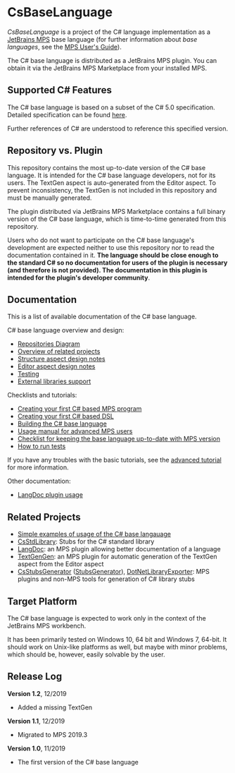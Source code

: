 # CsBaseLanguage

*CsBaseLanguage* is a project of the C# language implementation as a
[JetBrains MPS](https://www.jetbrains.com/mps/)
base language (for further information about *base languages*, see the
[MPS User's Guide](https://www.jetbrains.com/help/mps/mps-user-s-guide.html)).

The C# base language is distributed as a JetBrains MPS plugin. You can obtain it via
the JetBrains MPS Marketplace from your installed MPS.

## Supported C# Features

The C# base language is based on a subset of the C# 5.0 specification. Detailed specification
can be found [here](./doc/cs_specification.md).

Further references of C# are understood to reference this specified version.

## Repository vs. Plugin

This repository contains the most up-to-date version of the C# base language. It is intended for
the C# base language developers, not for its users. The TextGen aspect is auto-generated from the
Editor aspect. To prevent inconsistency, the TextGen is not included in this repository and must
be manually generated.

The plugin distributed via JetBrains MPS Marketplace contains a full binary version of the C#
base language, which is time-to-time generated from this repository.

Users who do not want to participate on the C# base language's development are
expected neither to use this repository nor to read the documentation contained in
it. **The language should be close enough to the standard C# so no documentation for
users of the plugin is necessary (and therefore is not provided). The documentation in
this plugin is intended for the plugin's developer community**.

## Documentation

This is a list of available documentation of the C# base language.

C# base language overview and design:
- [Repositories Diagram]
- [Overview of related projects](./doc/related_projects_overview.md)
- [Structure aspect design notes](./doc/structure_design.md)
- [Editor aspect design notes](./doc/editor_design.md)
- [Testing](./doc/testing.md)
- [External libraries support](./doc/library_stubs.md)

Checklists and tutorials:
- [Creating your first C# based MPS program](./doc/tutorial_program.pdf)
- [Creating your first C# based DSL](./doc/tutorial_dsl.pdf)
- [Building the C# base language](./doc/tutorial_build_csbaselanguage.pdf)
- [Usage manual for advanced MPS users](./doc/usage_advanced_users.md)
- [Checklist for keeping the base language up-to-date with MPS version](./doc/mps_upgrade.md)
- [How to run tests](./doc/testing.md)

If you have any troubles with the basic tutorials, see the
[advanced tutorial](./doc/usage_advanced_users.md) for more information.

Other documentation:
- [LangDoc plugin usage](./doc/langdoc_plugin.md)

## Related Projects

- [Simple examples of usage of the C# base langauage](https://github.com/Zeman-Dalibor/mpscs-examples)
- [CsStdLibrary](https://github.com/wirthma/CsStdLibrary): Stubs for the C# standard library
- [LangDoc](https://github.com/vaclav/LangDoc): an MPS plugin allowing better documentation of a
language
- [TextGenGen](https://github.com/Kripner/textGenGen): an MPS plugin for automatic generation of the
TextGen aspect from the Editor aspect
- [CsStubsGenerator](https://github.com/wirthma/CsStubsGenerator)
([StubsGenerator](https://github.com/wirthma/StubsGenerator)),
[DotNetLibraryExporter](https://github.com/Zeman-Dalibor/DotNetLibraryExporter):
MPS plugins and non-MPS tools for generation of C# library stubs

## Target Platform

The C# base language is expected to work only in the context of the JetBrains MPS workbench.

It has been primarily tested on Windows 10, 64 bit and Windows 7, 64-bit. It should work on Unix-like platforms
as well, but maybe with minor problems, which should be, however, easily solvable by the
user.

## Release Log

**Version 1.2**, 12/2019
- Added a missing TextGen

**Version 1.1**, 12/2019
- Migrated to MPS 2019.3

**Version 1.0**, 11/2019
- The first version of the C# base language






[Repositories Diagram]: https://www.draw.io/?lightbox=1&highlight=0000ff&edit=_blank&layers=1&nav=1&title=Dependency%20Graph#R3Vpdc9o6EP01PMLYliXMY4CUZob0di6dNvRN2MKIGsvXFsT011%2FJlsFfISZAgToZRlrJa%2BvsntWuoAUGq3gU4mDxzBzitQzNiVtg2DIMC1niUwq2qQBqeipwQ%2BqkopxgQn8TJdSUdE0dEhUmcsY8ToOi0Ga%2BT2xekOEwZK%2FFaXPmFZ8aYJdUBBMbe1XpD%2BrwhZLqmrYf%2BEyou1CPtqAaWOFsshJEC%2Byw15wIPLbAIGSMp61VPCCexC7DJb3v0xujuxcLic%2Bb3LAdkafp9nky%2Fr7x7eV0%2Bc%2FSjdtGqmWDvbVacMtAntDXd%2BhGNF3ZXAWRHbVJjFeBJ2yhJogn5eaoNfJtBpx4uLCR6PRfF5STSYBtOfIqvETIFnzliZ4umjgKUsPNaUzEu%2Fbn1PMGzGNhogg4kFiOKeQRD9kvkhuxjBlAaPfwPBQKnQ0JOYlzIgXNiLAV4eFWTFGjXaTMpPwU9VT%2FNWf1zJSLnMF3Qqw8zd3p3htDNJQ9jrANaGKbQTThzpjOQiyf%2BDdaBhlFy0D96pYxK5YZY98dMvvese7BItbg%2BljDCtZiLXxEfPF%2F73Bb2s3BbYAqqI7YEVXXZ75EN2Rr35G4DTXRYyFfMJf52BszFiiEl4TzrdrP8ZqzIv4kpvwl155KVR2oesNYaU4626zjiwW%2B5Du5u2R3f1vSy%2B5LTZjt3kaNsTGx5nadsZFtkdn8kLEjtg5tcgBQpJIWHLqEvx%2FtJdgHXSckHuZ0U0xPTnGDf%2Fuj6PPP%2BMfLN%2Fb0fWl0n76Zk5q8QNCNhJiTintIOpbI5VHXF21bgEUEkn3JCCpyqgc1sKKO4yV%2BRCL6G88SVdJUAaM%2BT9YC%2By04lMCDvodnxOtj%2B5ebuF3OPPPkkgZlPle%2Bphuqn5uniQuAbJ569ZoE6iAjKrTeJZ1qAYW8ro7uWsc0C3xvKz2NbapUf5Uw7fW29V5Bba%2BogM3nkXC9skvs3u%2FjwQJVvESmI%2BtZpJxF4H%2FnEdo04K0lH7vI82ci9D4qT3Mj70XofVCeFmJy0wj98XjbbRhv0bXi7aG3zjHp7%2BYRMK%2FOoyxo3mCmc04%2BWA35oFs3RQirQogh418IV6XuYxwIW5AL8kIkFoZdmxQ6aIbgmXhRrm21GlqYdbQwL0YLrYJ8FWTfeZBnazLH83AUUfutvQMZR%2BweovOVhFSsQ2aNiez4TP2c3IFNudOQOjmrwhqjZrIT08HKUVY5hKbrVnflTwxLiiy95J3dkqIUmIqiD6SXtUVIxqY3DsByHon%2BW8tj1CS%2Fb0dJKH4QE3QjiBMHyMazM7F9MdPoxOxWSpw3S5pS6XNsibPj%2FMklTlvUOCjbSs5c5YCCVr3bgUUVl6tz9DpPPDImnjMumXcZlyyrmAOa5T2saVzqGWanCwAwdKQbXd0quhs0YAd2e8INewBqFgKXiln1kMOKZ5ycQp7TdfSGrmM0dJ0TfaIHilvMbst5xyfOZq4KsZMvu6rsvq9yy%2BqWdu7rH1voqArqBcqtc3IF3BZXkHVdrtRtejdSMJ%2Fvq4ETImvTSvu2Tp70aqX98jwWgk%2FUqx72F637TiwsV9RQ%2FtUWb8lVTXLT60yVdmmngU1PoNDxEVF097%2FrSOm3%2F3EMePwf

